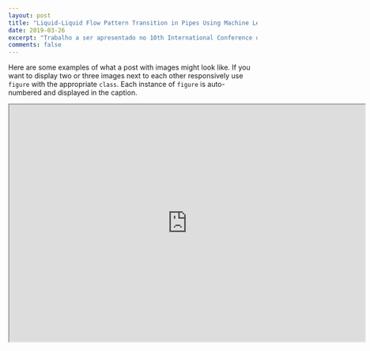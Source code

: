 ```yaml
---
layout: post
title: "Liquid-Liquid Flow Pattern Transition in Pipes Using Machine Learning"
date: 2019-03-26
excerpt: "Trabalho a ser apresentado no 10th International Conference on Multiphase Flow (ICMF 2019)"
comments: false
---
```


Here are some examples of what a post with images might look like. If you want to display two or three images next to each other responsively use `figure` with the appropriate `class`. Each instance of `figure` is auto-numbered and displayed in the caption.

<iframe src="https://drive.google.com/file/d/1ydPsmpx12LCFEudWkI18xlHD-jz5jh-t/preview" width="720" height="480"></iframe>

